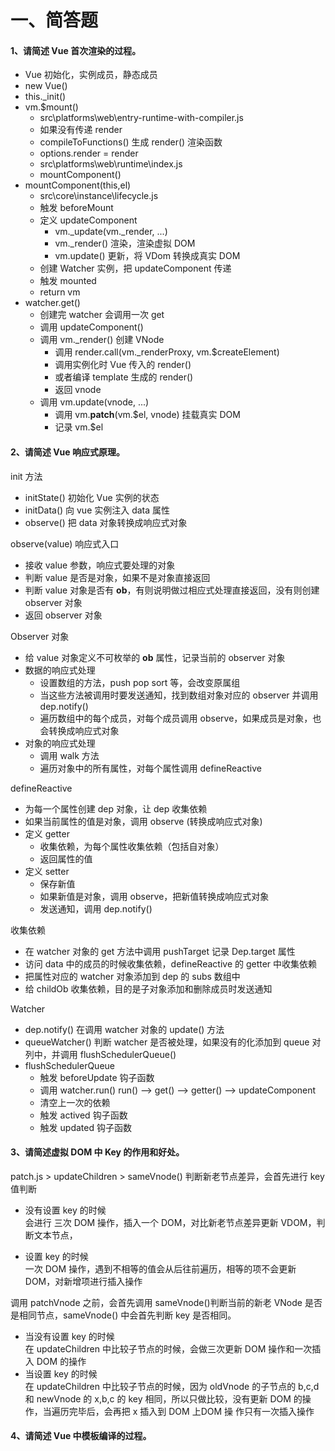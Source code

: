 # 一、简答题

#### 1、请简述 Vue 首次渲染的过程。
- Vue 初始化，实例成员，静态成员
- new Vue()
- this._init()
- vm.$mount()
  - src\platforms\web\entry-runtime-with-compiler.js
  - 如果没有传递 render
  - compileToFunctions() 生成 render() 渲染函数
  - options.render = render
  - src\platforms\web\runtime\index.js
  - mountComponent()
- mountComponent(this,el)
  - src\core\instance\lifecycle.js
  - 触发 beforeMount
  - 定义 updateComponent
    - vm._update(vm._render, ...)
    - vm._render() 渲染，渲染虚拟 DOM
    - vm.update() 更新，将 VDom 转换成真实 DOM
  - 创建 Watcher 实例，把 updateComponent 传递
  - 触发 mounted
  - return vm
- watcher.get()
  - 创建完 watcher 会调用一次 get
  - 调用 updateComponent()
  - 调用 vm._render() 创建 VNode
    - 调用 render.call(vm._renderProxy, vm.$createElement)
    - 调用实例化时 Vue 传入的 render()
    - 或者编译 template 生成的 render()
    - 返回 vnode
  - 调用 vm.update(vnode, ...)
    - 调用 vm.__patch__(vm.$el, vnode) 挂载真实 DOM
    - 记录 vm.$el

#### 2、请简述 Vue 响应式原理。
init 方法
- initState() 初始化 Vue 实例的状态
- initData() 向 vue 实例注入 data 属性
- observe() 把 data 对象转换成响应式对象

observe(value) 响应式入口
- 接收 value 参数，响应式要处理的对象
- 判断 value 是否是对象，如果不是对象直接返回
- 判断 value 对象是否有 __ob__，有则说明做过相应式处理直接返回，没有则创建 observer 对象
- 返回 observer 对象

Observer 对象
- 给 value 对象定义不可枚举的 __ob__ 属性，记录当前的 observer 对象
- 数据的响应式处理
  - 设置数组的方法，push pop sort 等，会改变原属组
  - 当这些方法被调用时要发送通知，找到数组对象对应的 observer 并调用 dep.notify() 
  - 遍历数组中的每个成员，对每个成员调用 observe，如果成员是对象，也会转换成响应式对象
- 对象的响应式处理
  - 调用 walk 方法
  - 遍历对象中的所有属性，对每个属性调用 defineReactive

defineReactive
- 为每一个属性创建 dep 对象，让 dep 收集依赖
- 如果当前属性的值是对象，调用 observe (转换成响应式对象)
- 定义 getter
  - 收集依赖，为每个属性收集依赖（包括自对象）
  - 返回属性的值
- 定义 setter
  - 保存新值
  - 如果新值是对象，调用 observe，把新值转换成响应式对象
  - 发送通知，调用 dep.notify()

收集依赖
- 在 watcher 对象的 get 方法中调用 pushTarget 记录 Dep.target 属性
- 访问 data 中的成员的时候收集依赖，defineReactive 的 getter 中收集依赖
- 把属性对应的 watcher 对象添加到 dep 的 subs 数组中
- 给 childOb 收集依赖，目的是子对象添加和删除成员时发送通知

Watcher
- dep.notify() 在调用 watcher 对象的 update() 方法
- queueWatcher() 判断 watcher 是否被处理，如果没有的化添加到 queue 对列中，并调用 flushSchedulerQueue()
- flushSchedulerQueue
  - 触发 beforeUpdate 钩子函数
  - 调用 watcher.run() run() --> get() --> getter() --> updateComponent
  - 清空上一次的依赖
  - 触发 actived 钩子函数
  - 触发 updated 钩子函数

#### 3、请简述虚拟 DOM 中 Key 的作用和好处。
patch.js > updateChildren > sameVnode() 判断新老节点差异，会首先进行 key 值判断

- 没有设置 key 的时候  
会进行
三次 DOM 操作，插入一个 DOM，对比新老节点差异更新 VDOM，判断文本节点，

- 设置 key 的时候  
一次 DOM 操作，遇到不相等的值会从后往前遍历，相等的项不会更新 DOM，对新增项进行插入操作

调用 patchVnode 之前，会首先调用 sameVnode()判断当前的新老 VNode 是否是相同节点，sameVnode() 中会首先判断 key 是否相同。

- 当没有设置 key 的时候  
  在 updateChildren 中比较子节点的时候，会做三次更新 DOM 操作和一次插入 DOM 的操作
- 当设置 key 的时候  
  在 updateChildren 中比较子节点的时候，因为 oldVnode 的子节点的 b,c,d 和 newVnode 的 x,b,c 的 key 相同，所以只做比较，没有更新 DOM 的操作，当遍历完毕后，会再把 x 插入到 DOM 上DOM 操 作只有一次插入操作

#### 4、请简述 Vue 中模板编译的过程。
  